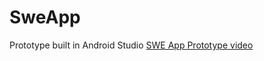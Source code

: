 # SweApp

Prototype built in Android Studio
[SWE App Prototype video](https://eaglefgcu.sharepoint.com/:v:/s/STU-SWEApp/EQlAwMWZ9EdNiK9Q7Y1Lfb0BhtBrd-XOdZ6iL3QltQx0Tw?e=0jxcWh)
